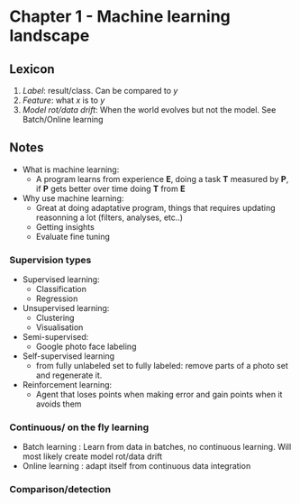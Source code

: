 # Chapter 1 - Machine learning landscape

## Lexicon
1) *Label*: result/class. Can be compared to $y$
2) *Feature*: what $x$ is to $y$
3) *Model rot/data drift*: When the world evolves but not the model. See Batch/Online learning

## Notes

* What is machine learning: 
    * A program learns from experience **E**, doing a task **T** measured by **P**, if **P** gets better over time doing **T** from **E**
* Why use machine learning:
    * Great at doing adaptative program, things that requires updating reasonning a lot (filters, analyses, etc..)
    * Getting insights
    * Evaluate fine tuning

### Supervision types
* Supervised learning:
  * Classification
  * Regression
* Unsupervised learning:
  * Clustering
  * Visualisation
* Semi-supervised:
  * Google photo face labeling
* Self-supervised learning
  * from fully unlabeled set to fully labeled: remove parts of a photo set and regenerate it.
* Reinforcement learning:
  * Agent that loses points when making error and gain points when it avoids them
  
### Continuous/ on the fly learning
* Batch learning : Learn from data in batches, no continuous learning. Will most likely create model rot/data drift
* Online learning : adapt itself from continuous data integration

### Comparison/detection

